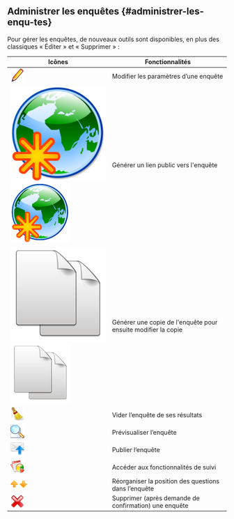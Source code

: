 ## Administrer les enquêtes {#administrer-les-enqu-tes}

Pour gérer les enquêtes, de nouveaux outils sont disponibles, en plus des classiques « Éditer » et « Supprimer » :

| Icônes | Fonctionnalités |
| --- | --- |
| ![](../assets/graficos104.png) | Modifier les paramètres d’une enquête |
| ![](../assets/image250.svg)![](../assets/image250.png) | Générer un lien public vers l&#039;enquête |
| ![](../assets/image251.svg)![](../assets/image251.png) | Générer une copie de l&#039;enquête pour ensuite modifier la copie |
| ![](../assets/graficos106.png) | Vider l’enquête de ses résultats |
| ![](../assets/graficos107.png) | Prévisualiser l’enquête |
| ![](../assets/graficos108.png) | Publier l’enquête |
| ![](../assets/graficos109.png) | Accéder aux fonctionnalités de suivi |
| ![](../assets/images168.png) | Réorganiser la position des questions dans l’enquête |
| ![](../assets/graficos105.png) | Supprimer (après demande de confirmation) une enquête |